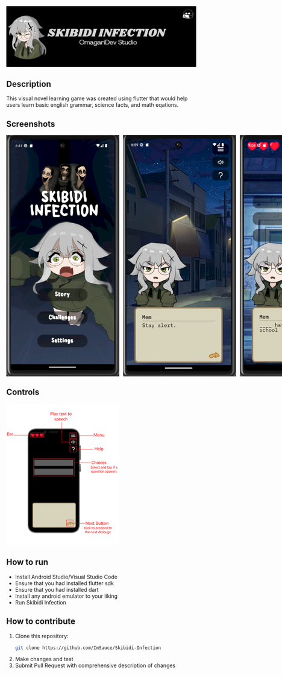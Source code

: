 <div align="center">
  <img src="screenshots/Skibidi Infection Banner.png" alt="Skibidi Infection"/>
</div>


## Description
This visual novel learning game was created using flutter that would help users learn basic english grammar, science facts, and math eqations.

## Screenshots
<div style="display: flex; gap: 10px;">
    <img src="screenshots/Picture1.png" alt="Home" style="width: 300px; " />
    <img src="screenshots/Picture2.png" alt="sample" style="width: 300px; " />
    <img src="screenshots/Picture4.png" alt="sample" style="width: 300px; " />
</div>


## Controls

 <img src="screenshots/Picture3.png" alt="controls" style="width: 300px; " />
 

## How to run

- Install Android Studio/Visual Studio Code
- Ensure that you had installed flutter sdk
- Ensure that you had installed dart
- Install any android emulator to your liking
- Run Skibidi Infection




## How to contribute
1. Clone this repository:
    ```bash
    git clone https://github.com/ImSauce/Skibidi-Infection
    ```
2. Make changes and test
3. Submit Pull Request with comprehensive description of changes
